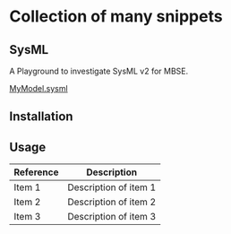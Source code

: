 # Collection of many snippets

## SysML

A Playground to investigate SysML v2 for MBSE.

[MyModel.sysml](./MyModel.sysml)

## Installation

## Usage

| Reference | Description |
|-----------|-------------|
| Item 1    | Description of item 1 |
| Item 2    | Description of item 2 |
| Item 3    | Description of item 3 |
